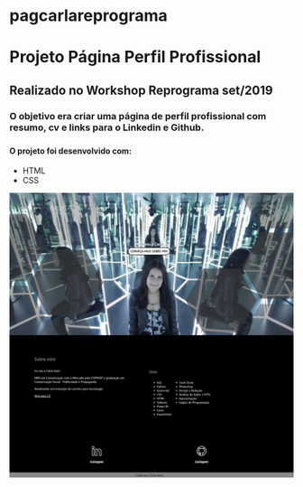 # pagcarlareprograma

<h1>Projeto Página Perfil Profissional</h1>
<h2>Realizado no Workshop Reprograma set/2019</h2>
<h3>O objetivo era criar uma página de perfil profissional com resumo, cv e links para o Linkedin e Github.<h3>
<h4>O projeto foi desenvolvido com:</h4>
<ul>
<li>HTML</li>
<li>CSS</li>
</ul>
  
  
<img src= "https://github.com/Carlagoes/pagcarlareprograma/blob/master/img/pagcarlareprograma.jpg">
